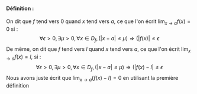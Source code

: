 #### Définition :
On dit que $f$ tend vers $0$ quand $x$ tend vers $a$, ce que l'on écrit $\lim_{x\rightarrow a} f(x)=0$ si :$$\forall\epsilon>0,\exists\mu>0,\forall x\in D_f,(\lvert x-a\rvert\le\mu)\Rightarrow(\lvert f(x)\rvert\le\epsilon$$ De même, on dit que $f$ tend vers $l$ quand $x$ tend vers $a$, ce que l'on écrit $\lim_{x\rightarrow a}f(x)=l$, si : $$\forall\epsilon>0,\exists\mu>0,\forall x\in D_f,(\lvert x-a\rvert\le\mu)\Rightarrow(\lvert f(x)-l\rvert\le\epsilon$$ Nous avons juste écrit que $\lim_{x\rightarrow a}(f(x)-l)=0$ en utilisant la première définition 
